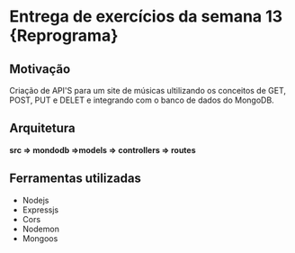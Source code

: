 # Entrega de exercícios da semana 13 {Reprograma}


## Motivação
Criação de API'S para um site de músicas ultilizando os conceitos de GET, POST, PUT e DELET e integrando com o banco de dados do MongoDB. 


## Arquitetura 

**src => mondodb =>models => controllers => routes**


## Ferramentas utilizadas

* Nodejs
* Expressjs
* Cors
* Nodemon
* Mongoos